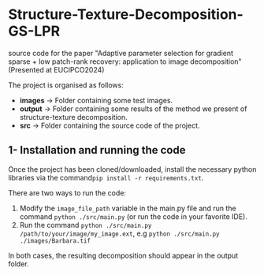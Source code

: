 # Structure-Texture-Decomposition-GS-LPR
source code for the paper "Adaptive parameter selection for gradient sparse + low patch-rank recovery: application to image decomposition"
(Presented at EUCIPCO2024)

The project is organised as follows:
* **images** -> Folder containing some test images.
* **output** -> Folder containing some results of the method we present of structure-texture decomposition.
* **src** -> Folder containing the source code of the project.

## 1- Installation and running the code
Once the project has been cloned/downloaded, install the necessary python libraries via the command```pip install -r requirements.txt```.

There are two ways to run the code:
1. Modify the ```image_file_path``` variable in the main.py file and run the command ```python ./src/main.py``` (or run the code in your favorite IDE).
2. Run the command ```python ./src/main.py /path/to/your/image/my_image.ext```, e.g ```python ./src/main.py ./images/Barbara.tif```

In both cases, the resulting decomposition should appear in the output folder.
